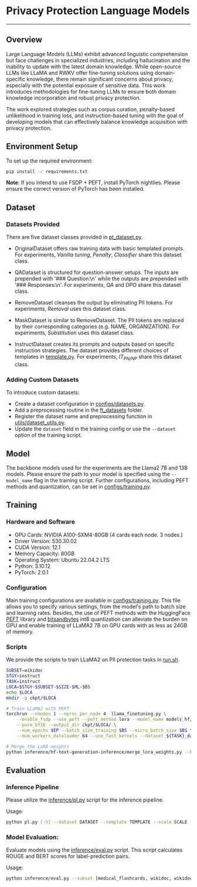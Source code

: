 # Privacy Protection Language Models
---

## Overview
Large Language Models (LLMs) exhibit advanced linguistic comprehension but face challenges in specialized industries, including hallucination and the inability to update with the latest domain knowledge. While open-source LLMs like LLaMA and RWKV offer fine-tuning solutions using domain-specific knowledge, there remain significant concerns about privacy, especially with the potential exposure of sensitive data. This work introduces methodologies for fine-tuning LLMs to ensure both domain knowledge incorporation and robust privacy protection.

The work explored strategies such as corpus curation, penalty-based unlikelihood in training loss, and instruction-based tuning with the goal of developing models that can effectively balance knowledge acquisition with privacy protection.

## Environment Setup

To set up the required environment:

```bash
pip install -r requirements.txt
```

**Note**: If you intend to use FSDP + PEFT, install PyTorch nightlies. Please ensure the correct version of PyTorch has been installed.

## Dataset

### Datasets Provided
There are five dataset classes provided in [pt_dataset.py](ft_datasets/pt_dataset.py).

- OriginalDataset offers raw training data with basic templated prompts. For experiments, *Vanilla tuning*, *Penalty*, *Classifier* share this dataset class.

- QADataset is structured for question-answer setups. The inputs are prepended with '### Question:\n' while the outputs are prepended with '### Responses:\n'. For experiments, *QA* and *DPO* share this dataset class.

- RemoveDataset cleanses the output by eliminating PII tokens. For experiments, *Removal* uses this dataset class.

- MaskDataset is similar to RemoveDataset. The PII tokens are replaced by their corresponding categories (e.g. NAME, ORGANIZATION). For experiments, *Substitution* uses this dataset class.

- InstructDataset creates its prompts and outputs based on specific instruction strategies. The dataset provides different choices of templates in [template.py](ft_datasets/template.py). For experiments, *$IT_{PN/NP}$* share this dataset class.


### Adding Custom Datasets

To introduce custom datasets:

- Create a dataset configuration in [configs/datasets.py](./configs/datasets.py).
- Add a preprocessing routine in the [ft_datasets](./ft_datasets) folder.
- Register the dataset name and preprocessing function in [utils/dataset_utils.py](./utils/dataset_utils.py).
- Update the `dataset` field in the training config or use the `--dataset` option of the training script.


## Model

The backbone models used for the experiments are the Llama2 7B and 13B models. Please ensure the path to your model is specified using the `--model_name` flag in the training script. Further configurations, including PEFT methods and quantization, can be set in [configs/training.py](./configs/training.py).

## Training

### Hardware and Software
- GPU Cards: NVIDIA A100-SXM4-80GB (4 cards each node. 3 nodes.)
- Driver Version: 530.30.02
- CUDA Version: 12.1
- Memory Capacity: 80GB
- Operating System: Ubuntu 22.04.2 LTS
- Python: 3.10.12
- PyTorch: 2.0.1

### Configuration

Main training configurations are available in [configs/training.py](../configs/training.py). This file allows you to specify various settings, from the model's path to batch size and learning rates. Besides, the use of PEFT methods with the HuggingFace [PEFT](https://github.com/huggingface/peft) library and [bitsandbytes](https://github.com/TimDettmers/bitsandbytes) int8 quantization can alleviate the burden on GPU and enable training of LLaMA2 7B on GPU cards with as less as 24GB of memory.


### Scripts
We provide the scripts to train LLaMA2 on PII protection tasks in [run.sh](./run.sh).
```bash
SUBSET=wikidoc
STGY=instruct
TASK=instruct
LOCA=$STGY-$SUBSET-$SIZE-$ML-$BS
echo $LOCA
mkdir -p ckpt/$LOCA

# Train LLaMA2 with PEFT
torchrun --nnodes 1 --nproc_per_node 4  llama_finetuning.py \
    --enable_fsdp --use_peft --peft_method lora --model_name models_hf/$SIZE \
    --pure_bf16 --output_dir ckpt/$LOCA/ \
    --num_epochs $EP --batch_size_training $BS --micro_batch_size $BS \
    --num_workers_dataloader 64 --use_fast_kernels --dataset ${TASK}_dataset --subset $SUBSET --maxlen $ML --inst_strategy $STGY 2>&1 | tee -a ckpt/$LOCA/train.log

# Merge the LoRA weights
python inference/hf-text-generation-inference/merge_lora_weights.py --base_model models_hf/7B --peft_model ckpt/$LOCA/ --output_dir ckpt/merge/$LOCA/
```


## Evaluation

### Inference Pipeline

Please utilize the [inference/pl.py](./inference/pl.py) script for the inference pipeline.

Usage:
```bash
python pl.py [-h] --dataset DATASET --template TEMPLATE --scale SCALE [--max_length MAX_LENGTH] [--train_batch_size TRAIN_BATCH_SIZE] [--generate_batch_size GENERATE_BATCH_SIZE] [--max_new_tokens MAX_NEW_TOKENS] [--use_tqdm] [--device DEVICE]
```

### Model Evaluation:

Evaluate models using the [inference/eval.py](./inference/eval.py) script. This script calculates ROUGE and BERT scores for label-prediction pairs.

Usage:

```bash
python inference/eval.py --subset [medical_flashcards, wikidoc, wikidoc_patient_information] --strategy [original, remove, loss, instruct, etc.] --scale [7B, 13B]
```
